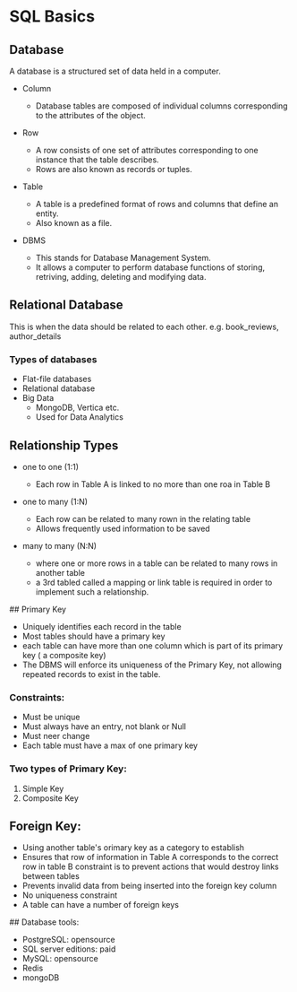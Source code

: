 # SQL Basics

## Database

A database is a structured set of data held in a computer.

* Column
	- Database tables are composed of individual columns corresponding to the attributes of the object.

* Row
	- A row consists of one set of attributes corresponding to one instance that the table describes.
	- Rows are also known as records or tuples.

* Table
	- A table is a predefined format of rows and columns that define an entity.
	- Also known as a file.

* DBMS
	- This stands for Database Management System.
	- It allows a computer to perform database functions of storing, retriving, adding, deleting and modifying data.

## Relational Database

This is when the data should be related to each other. e.g. book_reviews, author_details

### Types of databases

* Flat-file databases
* Relational database
* Big Data
	- MongoDB, Vertica etc.
	- Used for Data Analytics


## Relationship Types

* one to one (1:1)
	- Each row in Table A is linked to no more than one roa in Table B

* one to many (1:N)
	- Each row can be related to many rown in the relating table
	- Allows frequently used information to be saved

* many to many (N:N)
	- where one or more rows in a table can be related to many rows in another table
	- a 3rd tabled called a mapping or link table is required in order to implement such a relationship.

## Primary Key

* Uniquely identifies each record in the table
* Most tables should have a primary key
* each table can have more than one column which is part of its primary key ( a composite key)
* The DBMS will enforce its uniqueness of the Primary Key, not allowing repeated records to exist in the table.

### Constraints:

* Must be unique
* Must always have an entry, not blank or Null
* Must neer change
* Each table must have a max of one primary key

### Two types of Primary Key:

1. Simple Key
2. Composite Key


## Foreign Key:

* Using another table's orimary key as a category to establish 
* Ensures that row of information in Table A corresponds to the correct row in table B constraint is to prevent actions that would destroy links between tables
* Prevents invalid data from being inserted into the foreign key column
* No uniqueness constraint
* A table can have a number of foreign keys

## Database tools:

* PostgreSQL: opensource
* SQL server editions: paid
* MySQL: opensource
* Redis
* mongoDB
